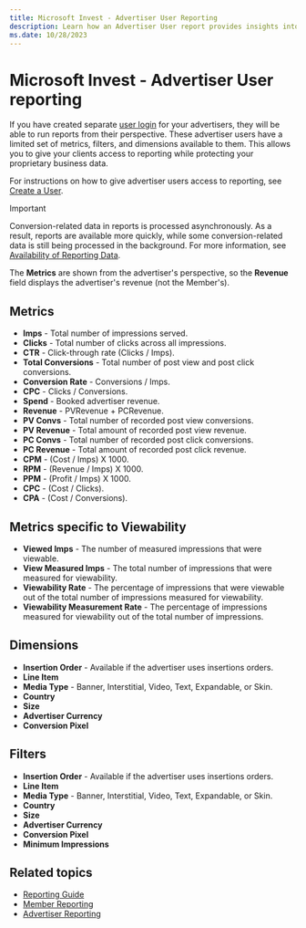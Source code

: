 ```yaml
---
title: Microsoft Invest - Advertiser User Reporting
description: Learn how an Advertiser User report provides insights into advertiser behavior, performance metrics, dimension, and filters, to optimize and enhance ad experience.
ms.date: 10/28/2023
---
```


# Microsoft Invest - Advertiser User reporting

If you have created separate [user login](managing-user-logins-and-permissions.md) for your advertisers, they will be able to run reports from their perspective. These advertiser users have a limited set of metrics, filters, and dimensions available to them. This allows you to give your clients access to reporting while protecting your proprietary business data.

For instructions on how to give advertiser users access to reporting, see [Create a User](create-a-user.md).

> [!IMPORTANT]
> Conversion-related data in reports is processed asynchronously. As a result, reports are available more quickly, while some conversion-related data is still being processed in the background. For more information, see [Availability of Reporting Data](availability-of-reporting-data.md).
>
> The **Metrics** are shown from the advertiser's perspective, so the **Revenue** field displays the advertiser's revenue (not the Member's).

## Metrics

- **Imps** - Total number of impressions served.
- **Clicks** - Total number of clicks across all impressions.
- **CTR** - Click-through rate (Clicks / Imps).
- **Total Conversions** - Total number of post view and post click conversions.
- **Conversion Rate** - Conversions / Imps.
- **CPC** - Clicks / Conversions.
- **Spend** - Booked advertiser revenue.
- **Revenue** - PVRevenue + PCRevenue.
- **PV Convs** - Total number of recorded post view conversions.
- **PV Revenue** - Total amount of recorded post view revenue.
- **PC Convs** - Total number of recorded post click conversions.
- **PC Revenue** - Total amount of recorded post click revenue.
- **CPM** - (Cost / Imps) X 1000.
- **RPM** - (Revenue / Imps) X 1000.
- **PPM** - (Profit / Imps) X 1000.
- **CPC** - (Cost / Clicks).
- **CPA** - (Cost / Conversions).

## Metrics specific to Viewability

- **Viewed Imps** - The number of measured impressions that were viewable.
- **View Measured Imps** - The total number of impressions that were measured for viewability.
- **Viewability Rate** - The percentage of impressions that were viewable out of the total number of impressions measured for viewability.
- **Viewability Measurement Rate** - The percentage of impressions measured for viewability out of the total number of impressions.

## Dimensions

- **Insertion Order** - Available if the advertiser uses insertions orders.
- **Line Item**
- **Media Type** - Banner, Interstitial, Video, Text, Expandable, or Skin.
- **Country**
- **Size**
- **Advertiser Currency**
- **Conversion Pixel**

## Filters

- **Insertion Order** - Available if the advertiser uses insertions orders.
- **Line Item**
- **Media Type** - Banner, Interstitial, Video, Text, Expandable, or Skin.
- **Country**
- **Size**
- **Advertiser Currency**
- **Conversion Pixel**
- **Minimum Impressions**

## Related topics

- [Reporting Guide](reporting-guide.md)
- [Member Reporting](network-reporting.md)
- [Advertiser Reporting](advertiser-reporting.md)
